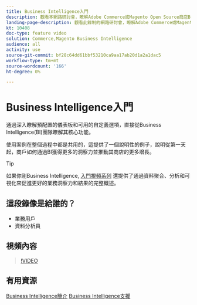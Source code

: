 ```yaml
---
title: Business Intelligence入門
description: 觀看本網路研討會，瞭解Adobe Commerce或Magento Open Source商店Business Intelligence的核心功能。
landing-page-description: 觀看此錄制的網路研討會，瞭解Adobe Commerce或Magento Open Source商店Business Intelligence的核心功能。
kt: 10408
doc-type: feature video
solution: Commerce,Magento Business Intelligence
audience: all
activity: use
source-git-commit: bf28c64dd61bbf53210ca9aa17ab20d1a2a1dac5
workflow-type: tm+mt
source-wordcount: '166'
ht-degree: 0%

---
```


# Business Intelligence入門

通過深入瞭解預配置的儀表板和可用的自定義選項，直接從Business Intelligence(BI)團隊瞭解其核心功能。

使用案例在整個過程中都是共用的，這提供了一個說明性的例子，說明從第一天起，商戶如何通過BI獲得更多的洞察力並推動其商店的更多增長。

>[!TIP]
>
>如果你剛Business Intelligence, [入門視頻系列](./../1-overview.md) 還提供了通過資料聚合、分析和可視化來促進更好的業務洞察力和結果的完整概述。

## 這段錄像是給誰的？

- 業務用戶
- 資料分析員

## 視頻內容

>[!VIDEO](https://video.tv.adobe.com/v/342501?quality=12&learn=on)

## 有用資源

[Business Intelligence簡介](https://docs.magento.com/mbi/getting-started/getting-started.html)
[Business Intelligence支援](https://support.magento.com/hc/en-us/articles/360016730811)
